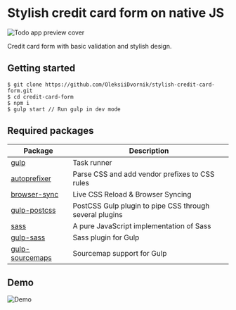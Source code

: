 # Stylish credit card form on native JS

![Todo app preview cover](https://repository-images.githubusercontent.com/539060518/f5d927cf-2d45-4551-b0d6-f297e2d80511)

Credit card form with basic validation and stylish design. 

## Getting started

```
$ git clone https://github.com/OleksiiDvornik/stylish-credit-card-form.git
$ cd credit-card-form
$ npm i 
$ gulp start // Run gulp in dev mode
```

## Required packages

| Package      | Description |
| ----------- | ----------- |
| [gulp](https://www.npmjs.com/package/gulp) | Task runner |
| [autoprefixer](https://www.npmjs.com/package/autoprefixer) | Parse CSS and add vendor prefixes to CSS rules |
| [browser-sync](https://www.npmjs.com/package/browser-sync) | Live CSS Reload & Browser Syncing |
| [gulp-postcss](https://www.npmjs.com/package/gulp-postcss) | PostCSS Gulp plugin to pipe CSS through several plugins |
| [sass](https://www.npmjs.com/package/sass) | A pure JavaScript implementation of Sass |
| [gulp-sass](https://www.npmjs.com/package/gulp-sass) | Sass plugin for Gulp |
| [gulp-sourcemaps](https://www.npmjs.com/package/gulp-sourcemaps) | Sourcemap support for Gulp |

## Demo

![Demo](https://github.com/OleksiiDvornik/stylish-credit-card-form/blob/main/demo.gif)
